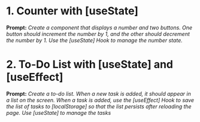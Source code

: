 # **1. Counter with [useState]**
**Prompt:** _Create a component that displays a number and two buttons. One button should increment the number by 1, and the other should decrement the number by 1. Use the [useState] Hook to manage the number state._


# **2. To-Do List with [useState] and [useEffect]**
**Prompt:** _Create a to-do list. When a new task is added, it should appear in a list on the screen. When a task is added, use the [useEffect] Hook to save the list of tasks to [localStorage] so that the list persists after reloading the page. Use [useState] to manage the tasks_